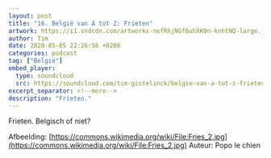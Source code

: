```yaml
---
layout: post
title: "16. België van A tot Z: Frieten"
artwork: https://i1.sndcdn.com/artworks-nefRhjNGf8uhXK9n-knhtNQ-large.jpg
author: Tim
date: 2020-05-05 22:26:56 +0200
categories: podcast
tag: ["België"]
embed_player:
  type: soundcloud
  src: https://soundcloud.com/tim-gistelinck/belgie-van-a-tot-z-frieten
excerpt_separator: <!--more-->
description: "Frieten."
---
```

Frieten. Belgisch of niet?

Afbeelding: [https://commons.wikimedia.org/wiki/File:Fries_2.jpg](https://commons.wikimedia.org/wiki/File:Fries_2.jpg)
Auteur: Popo le chien